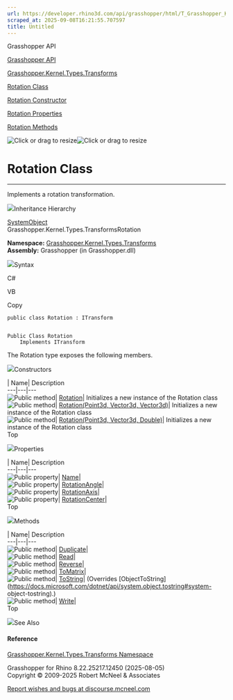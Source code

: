```yaml
---
url: https://developer.rhino3d.com/api/grasshopper/html/T_Grasshopper_Kernel_Types_Transforms_Rotation.htm
scraped_at: 2025-09-08T16:21:55.707597
title: Untitled
---
```


Grasshopper API

[Grasshopper API](../html/723c01da-9986-4db2-8f53-6f3a7494df75.htm
"Grasshopper API")

[Grasshopper.Kernel.Types.Transforms](../html/N_Grasshopper_Kernel_Types_Transforms.htm
"Grasshopper.Kernel.Types.Transforms")

[Rotation Class](../html/T_Grasshopper_Kernel_Types_Transforms_Rotation.htm
"Rotation Class")

[Rotation Constructor
](../html/Overload_Grasshopper_Kernel_Types_Transforms_Rotation__ctor.htm
"Rotation Constructor ")

[Rotation
Properties](../html/Properties_T_Grasshopper_Kernel_Types_Transforms_Rotation.htm
"Rotation Properties")

[Rotation
Methods](../html/Methods_T_Grasshopper_Kernel_Types_Transforms_Rotation.htm
"Rotation Methods")

![Click or drag to resize](../icons/TocOpen.gif)![Click or drag to
resize](../icons/TocClose.gif)

# Rotation Class  
  
---  
  
Implements a rotation transformation.

![](../icons/SectionExpanded.png)Inheritance Hierarchy

[SystemObject](https://docs.microsoft.com/dotnet/api/system.object)  
Grasshopper.Kernel.Types.TransformsRotation  

**Namespace:**
[Grasshopper.Kernel.Types.Transforms](N_Grasshopper_Kernel_Types_Transforms.htm)  
**Assembly:** Grasshopper (in Grasshopper.dll)

![](../icons/SectionExpanded.png)Syntax

C#

VB

Copy

    
    
    public class Rotation : ITransform
    
    
    Public Class Rotation
    	Implements ITransform

The Rotation type exposes the following members.

![](../icons/SectionExpanded.png)Constructors

| Name| Description  
---|---|---  
![Public method](../icons/pubmethod.gif)|
[Rotation](M_Grasshopper_Kernel_Types_Transforms_Rotation__ctor.htm)|
Initializes a new instance of the Rotation class  
![Public method](../icons/pubmethod.gif)| [Rotation(Point3d, Vector3d,
Vector3d)](M_Grasshopper_Kernel_Types_Transforms_Rotation__ctor_1.htm)|
Initializes a new instance of the Rotation class  
![Public method](../icons/pubmethod.gif)| [Rotation(Point3d, Vector3d,
Double)](M_Grasshopper_Kernel_Types_Transforms_Rotation__ctor_2.htm)|
Initializes a new instance of the Rotation class  
Top

![](../icons/SectionExpanded.png)Properties

| Name| Description  
---|---|---  
![Public property](../icons/pubproperty.gif)|
[Name](P_Grasshopper_Kernel_Types_Transforms_Rotation_Name.htm)|  
![Public property](../icons/pubproperty.gif)|
[RotationAngle](P_Grasshopper_Kernel_Types_Transforms_Rotation_RotationAngle.htm)|  
![Public property](../icons/pubproperty.gif)|
[RotationAxis](P_Grasshopper_Kernel_Types_Transforms_Rotation_RotationAxis.htm)|  
![Public property](../icons/pubproperty.gif)|
[RotationCenter](P_Grasshopper_Kernel_Types_Transforms_Rotation_RotationCenter.htm)|  
Top

![](../icons/SectionExpanded.png)Methods

| Name| Description  
---|---|---  
![Public method](../icons/pubmethod.gif)|
[Duplicate](M_Grasshopper_Kernel_Types_Transforms_Rotation_Duplicate.htm)|  
![Public method](../icons/pubmethod.gif)|
[Read](M_Grasshopper_Kernel_Types_Transforms_Rotation_Read.htm)|  
![Public method](../icons/pubmethod.gif)|
[Reverse](M_Grasshopper_Kernel_Types_Transforms_Rotation_Reverse.htm)|  
![Public method](../icons/pubmethod.gif)|
[ToMatrix](M_Grasshopper_Kernel_Types_Transforms_Rotation_ToMatrix.htm)|  
![Public method](../icons/pubmethod.gif)|
[ToString](M_Grasshopper_Kernel_Types_Transforms_Rotation_ToString.htm)|
(Overrides
[ObjectToString](https://docs.microsoft.com/dotnet/api/system.object.tostring#system-
object-tostring).)  
![Public method](../icons/pubmethod.gif)|
[Write](M_Grasshopper_Kernel_Types_Transforms_Rotation_Write.htm)|  
Top

![](../icons/SectionExpanded.png)See Also

#### Reference

[Grasshopper.Kernel.Types.Transforms
Namespace](N_Grasshopper_Kernel_Types_Transforms.htm)

Grasshopper for Rhino 8.22.25217.12450 (2025-08-05)  
Copyright © 2009-2025 Robert McNeel & Associates

[Report wishes and bugs at
discourse.mcneel.com](https://discourse.mcneel.com/c/grasshopper)

